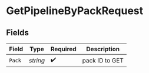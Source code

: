# GetPipelineByPackRequest


## Fields

| Field              | Type               | Required           | Description        |
| ------------------ | ------------------ | ------------------ | ------------------ |
| `Pack`             | *string*           | :heavy_check_mark: | pack ID to GET     |